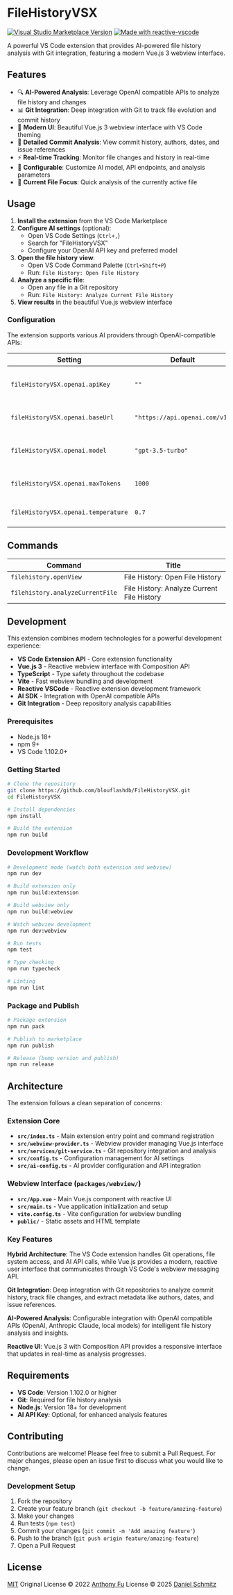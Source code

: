 # FileHistoryVSX

<a href="https://marketplace.visualstudio.com/items?itemName=blouflashdb.file-history-vsx" target="__blank"><img src="https://img.shields.io/visual-studio-marketplace/v/blouflashdb.file-history-vsx.svg?color=eee&amp;label=VS%20Code%20Marketplace&logo=visual-studio-code" alt="Visual Studio Marketplace Version" /></a>
<a href="https://kermanx.github.io/reactive-vscode/" target="__blank"><img src="https://img.shields.io/badge/made_with-reactive--vscode-%23007ACC?style=flat&labelColor=%23229863"  alt="Made with reactive-vscode" /></a>

A powerful VS Code extension that provides AI-powered file history analysis with Git integration, featuring a modern Vue.js 3 webview interface.

## Features

- 🔍 **AI-Powered Analysis**: Leverage OpenAI compatible APIs to analyze file history and changes
- 📊 **Git Integration**: Deep integration with Git to track file evolution and commit history
- 🎨 **Modern UI**: Beautiful Vue.js 3 webview interface with VS Code theming
- 📝 **Detailed Commit Analysis**: View commit history, authors, dates, and issue references
- ⚡ **Real-time Tracking**: Monitor file changes and history in real-time
- 🔧 **Configurable**: Customize AI model, API endpoints, and analysis parameters
- 📄 **Current File Focus**: Quick analysis of the currently active file

## Usage

1. **Install the extension** from the VS Code Marketplace
2. **Configure AI settings** (optional):
   - Open VS Code Settings (`Ctrl+,`)
   - Search for "FileHistoryVSX"
   - Configure your OpenAI API key and preferred model
3. **Open the file history view**:
   - Open VS Code Command Palette (`Ctrl+Shift+P`)
   - Run: `File History: Open File History`
4. **Analyze a specific file**:
   - Open any file in a Git repository
   - Run: `File History: Analyze Current File History`
5. **View results** in the beautiful Vue.js webview interface

### Configuration

The extension supports various AI providers through OpenAI-compatible APIs:

| Setting | Default | Description |
|---------|---------|-------------|
| `fileHistoryVSX.openai.apiKey` | `""` | API key for OpenAI compatible service |
| `fileHistoryVSX.openai.baseUrl` | `"https://api.openai.com/v1"` | Base URL for API endpoint |
| `fileHistoryVSX.openai.model` | `"gpt-3.5-turbo"` | Model name (e.g., gpt-4, claude-3-sonnet) |
| `fileHistoryVSX.openai.maxTokens` | `1000` | Maximum tokens to generate |
| `fileHistoryVSX.openai.temperature` | `0.7` | Response randomness (0-2) |

## Commands

<!-- commands -->

| Command                          | Title                                      |
| -------------------------------- | ------------------------------------------ |
| `filehistory.openView`           | File History: Open File History            |
| `filehistory.analyzeCurrentFile` | File History: Analyze Current File History |

<!-- commands -->

## Development

This extension combines modern technologies for a powerful development experience:

- **VS Code Extension API** - Core extension functionality
- **Vue.js 3** - Reactive webview interface with Composition API
- **TypeScript** - Type safety throughout the codebase
- **Vite** - Fast webview bundling and development
- **Reactive VSCode** - Reactive extension development framework
- **AI SDK** - Integration with OpenAI compatible APIs
- **Git Integration** - Deep repository analysis capabilities

### Prerequisites

- Node.js 18+
- npm 9+
- VS Code 1.102.0+

### Getting Started

```bash
# Clone the repository
git clone https://github.com/blouflashdb/FileHistoryVSX.git
cd FileHistoryVSX

# Install dependencies
npm install

# Build the extension
npm run build
```

### Development Workflow

```bash
# Development mode (watch both extension and webview)
npm run dev

# Build extension only
npm run build:extension

# Build webview only
npm run build:webview

# Watch webview development
npm run dev:webview

# Run tests
npm test

# Type checking
npm run typecheck

# Linting
npm run lint
```

### Package and Publish

```bash
# Package extension
npm run pack

# Publish to marketplace
npm run publish

# Release (bump version and publish)
npm run release
```

## Architecture

The extension follows a clean separation of concerns:

### Extension Core
- **`src/index.ts`** - Main extension entry point and command registration
- **`src/webview-provider.ts`** - Webview provider managing Vue.js interface
- **`src/services/git-service.ts`** - Git repository integration and analysis
- **`src/config.ts`** - Configuration management for AI settings
- **`src/ai-config.ts`** - AI provider configuration and API integration

### Webview Interface (`packages/webview/`)
- **`src/App.vue`** - Main Vue.js component with reactive UI
- **`src/main.ts`** - Vue application initialization and setup
- **`vite.config.ts`** - Vite configuration for webview bundling
- **`public/`** - Static assets and HTML template

### Key Features

**Hybrid Architecture**: The VS Code extension handles Git operations, file system access, and AI API calls, while Vue.js provides a modern, reactive user interface that communicates through VS Code's webview messaging API.

**Git Integration**: Deep integration with Git repositories to analyze commit history, track file changes, and extract metadata like authors, dates, and issue references.

**AI-Powered Analysis**: Configurable integration with OpenAI compatible APIs (OpenAI, Anthropic Claude, local models) for intelligent file history analysis and insights.

**Reactive UI**: Vue.js 3 with Composition API provides a responsive interface that updates in real-time as analysis progresses.

## Requirements

- **VS Code**: Version 1.102.0 or higher
- **Git**: Required for file history analysis
- **Node.js**: Version 18+ for development
- **AI API Key**: Optional, for enhanced analysis features

## Contributing

Contributions are welcome! Please feel free to submit a Pull Request. For major changes, please open an issue first to discuss what you would like to change.

### Development Setup

1. Fork the repository
2. Create your feature branch (`git checkout -b feature/amazing-feature`)
3. Make your changes
4. Run tests (`npm test`)
5. Commit your changes (`git commit -m 'Add amazing feature'`)
6. Push to the branch (`git push origin feature/amazing-feature`)
7. Open a Pull Request

## License

[MIT](./LICENSE.md) Original License © 2022 [Anthony Fu](https://github.com/antfu) License © 2025 [Daniel Schmitz](https://github.com/blouflashdb)
